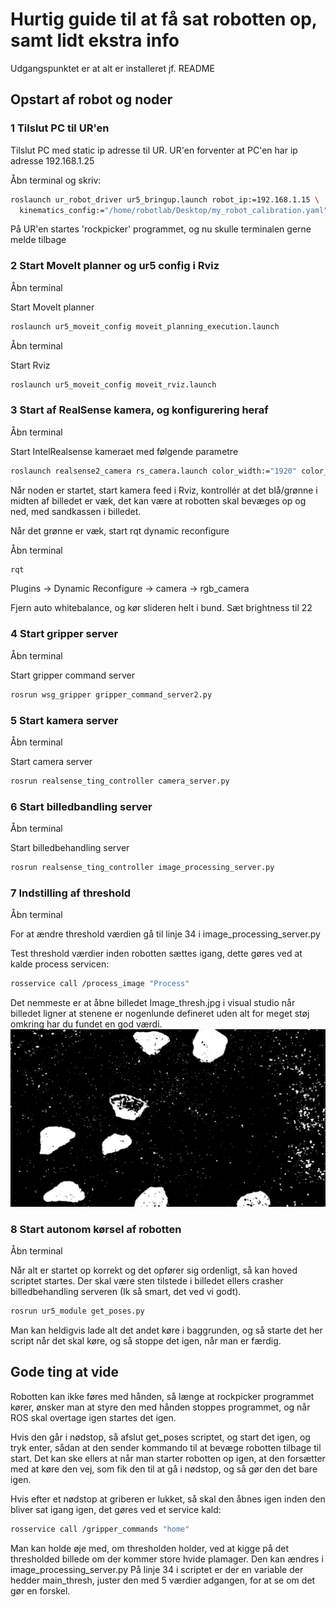 # Hurtig guide til at få sat robotten op, samt lidt ekstra info
Udgangspunktet er at alt er installeret jf. README
## Opstart af robot og noder
### 1 Tilslut PC til UR'en
Tilslut PC med static ip adresse til UR. UR'en forventer at PC'en har ip adresse 192.168.1.25

Åbn terminal og skriv:

```sh
roslaunch ur_robot_driver ur5_bringup.launch robot_ip:=192.168.1.15 \
  kinematics_config:="/home/robotlab/Desktop/my_robot_calibration.yaml"
```

På UR'en startes 'rockpicker' programmet, og nu skulle terminalen gerne melde tilbage

### 2 Start MoveIt planner og ur5 config i Rviz

Åbn terminal

Start MoveIt planner

```sh
roslaunch ur5_moveit_config moveit_planning_execution.launch
```

Åbn terminal

Start Rviz

```sh
roslaunch ur5_moveit_config moveit_rviz.launch
```

### 3 Start af RealSense kamera, og konfigurering heraf

Åbn terminal

Start IntelRealsense kameraet med følgende parametre

```sh
roslaunch realsense2_camera rs_camera.launch color_width:="1920" color_height:="1080" color_fps:="30"
```

Når noden er startet, start kamera feed i Rviz, kontrollér at det blå/grønne i midten af billedet er væk, det kan være at robotten skal bevæges op og ned, med sandkassen i billedet.

Når det grønne er væk, start rqt dynamic reconfigure

Åbn terminal

```sh
rqt
```
Plugins -> Dynamic Reconfigure -> camera -> rgb_camera

Fjern auto whitebalance, og kør slideren helt i bund.
Sæt brightness til 22

### 4 Start gripper server

Åbn terminal 

Start gripper command server

```sh
rosrun wsg_gripper gripper_command_server2.py
```

### 5 Start kamera server

Åbn terminal

Start camera server

```sh
rosrun realsense_ting_controller camera_server.py
```

### 6 Start billedbandling server

Åbn terminal

Start billedbehandling server

```sh
rosrun realsense_ting_controller image_processing_server.py
```

### 7 Indstilling af threshold

Åbn terminal

For at ændre threshold værdien gå til linje 34 i image_processing_server.py

Test threshold værdier inden robotten sættes igang, dette gøres ved at kalde process servicen:

```sh
rosservice call /process_image "Process"
```
Det nemmeste er at åbne billedet Image_thresh.jpg i visual studio når billedet ligner at stenene er nogenlunde defineret uden alt for meget støj omkring har du fundet en god værdi.
![Thresholded image](Image_thresh.jpg "Thresholded image")

### 8 Start autonom kørsel af robotten

Åbn terminal

Når alt er startet op korrekt og det opfører sig ordenligt, så kan hoved scriptet startes. Der skal være sten tilstede i billedet ellers crasher billedbehandling serveren (Ik så smart, det ved vi godt).

```sh
rosrun ur5_module get_poses.py
```

Man kan heldigvis lade alt det andet køre i baggrunden, og så starte det her script når det skal køre, og så stoppe det igen, når man er færdig.

## Gode ting at vide

Robotten kan ikke føres med hånden, så længe at rockpicker programmet kører, ønsker man at styre den med hånden stoppes programmet, og når ROS skal overtage igen startes det igen.

Hvis den går i nødstop, så afslut get_poses scriptet, og start det igen, og tryk enter, sådan at den sender kommando til at bevæge robotten tilbage til start. Det kan ske ellers at når man starter robotten op igen, at den forsætter med at køre den vej, som fik den til at gå i nødstop, og så gør den det bare igen.

Hvis efter et nødstop at griberen er lukket, så skal den åbnes igen inden den bliver sat igang igen, det gøres ved et service kald:

```sh
rosservice call /gripper_commands "home"
```

Man kan holde øje med, om thresholden holder, ved at kigge på det thresholded billede om der kommer store hvide plamager. Den kan ændres i image_processing_server.py På linje 34 i scriptet er der en variable der hedder main_thresh, juster den med 5 værdier adgangen, for at se om det gør en forskel.
